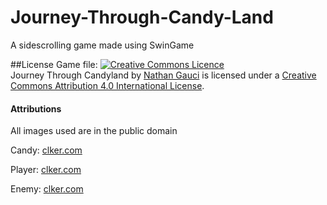 # Journey-Through-Candy-Land
A sidescrolling game made using SwinGame

##License
Game file:
<a rel="license" href="http://creativecommons.org/licenses/by/4.0/"><img alt="Creative Commons Licence" style="border-width:0" src="https://i.creativecommons.org/l/by/4.0/88x31.png" /></a><br /><span xmlns:dct="http://purl.org/dc/terms/" href="http://purl.org/dc/dcmitype/InteractiveResource" property="dct:title" rel="dct:type">Journey Through Candyland</span> by <a xmlns:cc="http://creativecommons.org/ns#" href="https://github.com/nathangauci/Journey-Through-Candy-Land" property="cc:attributionName" rel="cc:attributionURL">Nathan Gauci</a> is licensed under a <a rel="license" href="http://creativecommons.org/licenses/by/4.0/">Creative Commons Attribution 4.0 International License</a>.

#### Attributions

All images used are in the public domain

Candy: <a href="http://www.clker.com/clipart-candy-icon.html">clker.com</a>

Player: <a href="http://www.clker.com/clipart-super-hero-red-cape-1.html">clker.com</a>

Enemy: <a href="http://www.clker.com/clipart-candy-corn-people.html">clker.com</a>
